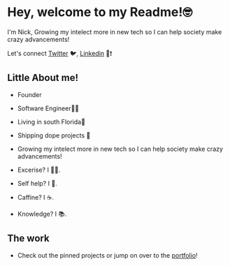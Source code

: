 
# Hey, welcome to my Readme!🤓

I'm Nick, Growing my intelect more in new tech so I can help society make crazy advancements!

Let's connect [Twitter](https://twitter.com/NickGonzalez__) 🐦, [Linkedin](https://www.linkedin.com/in/nicholasgonzalez1/) 👔❗️

## Little About me!

- Founder 
- Software Engineer👨‍💻
- Living in south Florida🌴
- Shipping dope projects 🚀

- Growing my intelect more in new tech so I can help society make crazy advancements!
- Excerise? I 🏃‍♂️.
- Self help? I 🧘.
- Caffine? I ☕️.
- Knowledge? I 📚.

## The work

- Check out the pinned projects or jump on over to the [portfolio](https://nicholas-gonzalez.me/)!
